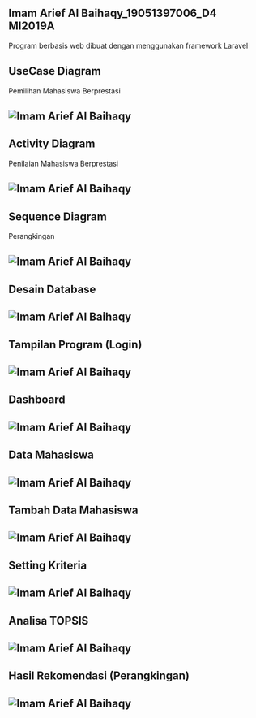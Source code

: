 Imam Arief Al Baihaqy_19051397006_D4 MI2019A
---
Program berbasis web dibuat dengan menggunakan framework Laravel


## UseCase Diagram
Pemilihan Mahasiswa Berprestasi

![Imam Arief Al Baihaqy](./deskripsi/1_UseCaseDiagramPemilihanMhsBerprestasi.png 'Imam Arief Al Baihaqy')
---
## Activity Diagram
Penilaian Mahasiswa Berprestasi

![Imam Arief Al Baihaqy](./deskripsi/2_ActivityDiagramPenilaianMhsBerprestasi.png 'Imam Arief Al Baihaqy')
---
## Sequence Diagram
Perangkingan

![Imam Arief Al Baihaqy](./deskripsi/3_SequenceDiagramPerangkingan.png 'Imam Arief Al Baihaqy')
---
## Desain Database

![Imam Arief Al Baihaqy](./deskripsi/4_DesainDatabase.png 'Imam Arief Al Baihaqy')
---
## Tampilan Program (Login)

![Imam Arief Al Baihaqy](./deskripsi/5_Login.png 'Imam Arief Al Baihaqy')
---
## Dashboard

![Imam Arief Al Baihaqy](./deskripsi/6_Dashboard.png 'Imam Arief Al Baihaqy')
---
## Data Mahasiswa

![Imam Arief Al Baihaqy](./deskripsi/7_DataMahasiswa.png 'Imam Arief Al Baihaqy')
---
## Tambah Data Mahasiswa

![Imam Arief Al Baihaqy](./deskripsi/8_TambahDataMahasiswa.png 'Imam Arief Al Baihaqy')
---
## Setting Kriteria

![Imam Arief Al Baihaqy](./deskripsi/9_SettingDataKriteria.png 'Imam Arief Al Baihaqy')
---
## Analisa TOPSIS

![Imam Arief Al Baihaqy](./deskripsi/10_HalamanAnalisa.png 'Imam Arief Al Baihaqy')
---
## Hasil Rekomendasi (Perangkingan)

![Imam Arief Al Baihaqy](./deskripsi/11_HasilRekomendasi.png 'Imam Arief Al Baihaqy')
---
